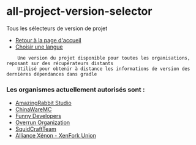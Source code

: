 # all-project-version-selector
Tous les sélecteurs de version de projet

- [Retour à la page d'accueil](index.md)
- [Choisir une langue](SELECT_LANGUAGE.md)

```Français
    Une version du projet disponible pour toutes les organisations, reposant sur des récupérateurs distants
    Utilisé pour obtenir à distance les informations de version des dernières dépendances dans gradle   
```

### Les organismes actuellement autorisés sont :
- [AmazingRabbit Studio](https://github.com/AmazingRabbit-Studio)
- [ChinaWareMC](https://github.com/ChinaWareMC)
- [Funny Developers](https://github.com/Funny-Developers)
- [Overrun Organization](https://github.com/Over-Run)
- [SquidCraftTeam](https://github.com/SquidCraftTeam)
- [Alliance Xénon - XenFork Union](https://github.com/XenFork)
